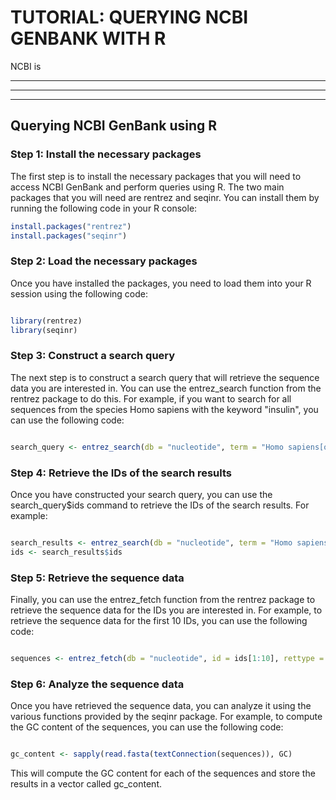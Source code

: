 # TUTORIAL: QUERYING NCBI GENBANK WITH R

NCBI is

---

---

---

## Querying NCBI GenBank using R

### Step 1: Install the necessary packages

The first step is to install the necessary packages that you will need to access NCBI GenBank and perform queries using R. The two main packages that you will need are rentrez and seqinr. You can install them by running the following code in your R console:

```r
install.packages("rentrez")
install.packages("seqinr")
```

### Step 2: Load the necessary packages

Once you have installed the packages, you need to load them into your R session using the following code:

```r

library(rentrez)
library(seqinr)
```

### Step 3: Construct a search query

The next step is to construct a search query that will retrieve the sequence data you are interested in. You can use the entrez_search function from the rentrez package to do this. For example, if you want to search for all sequences from the species Homo sapiens with the keyword "insulin", you can use the following code:

```r

search_query <- entrez_search(db = "nucleotide", term = "Homo sapiens[orgn] AND insulin")
```

### Step 4: Retrieve the IDs of the search results

Once you have constructed your search query, you can use the search_query$ids command to retrieve the IDs of the search results. For example:

```r

search_results <- entrez_search(db = "nucleotide", term = "Homo sapiens[orgn] AND insulin")
ids <- search_results$ids
```

### Step 5: Retrieve the sequence data

Finally, you can use the entrez_fetch function from the rentrez package to retrieve the sequence data for the IDs you are interested in. For example, to retrieve the sequence data for the first 10 IDs, you can use the following code:

```r

sequences <- entrez_fetch(db = "nucleotide", id = ids[1:10], rettype = "fasta")
```

### Step 6: Analyze the sequence data

Once you have retrieved the sequence data, you can analyze it using the various functions provided by the seqinr package. For example, to compute the GC content of the sequences, you can use the following code:

```r

gc_content <- sapply(read.fasta(textConnection(sequences)), GC)
```

This will compute the GC content for each of the sequences and store the results in a vector called gc_content.
